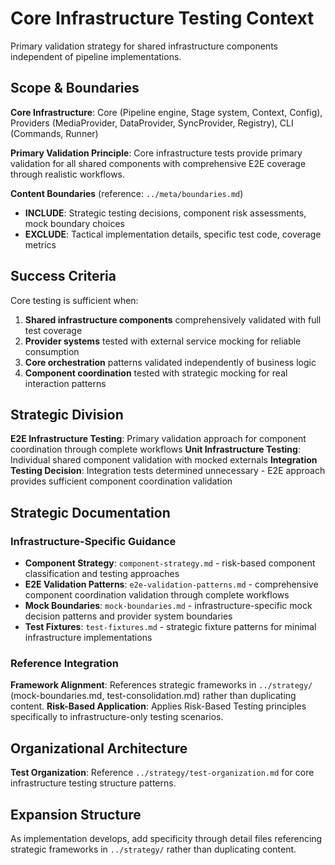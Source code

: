 # Core Infrastructure Testing Context

Primary validation strategy for shared infrastructure components independent of pipeline implementations.

## Scope & Boundaries

**Core Infrastructure**: Core (Pipeline engine, Stage system, Context, Config), Providers (MediaProvider, DataProvider, SyncProvider, Registry), CLI (Commands, Runner)

**Primary Validation Principle**: Core infrastructure tests provide primary validation for all shared components with comprehensive E2E coverage through realistic workflows.

**Content Boundaries** (reference: `../meta/boundaries.md`)
- **INCLUDE**: Strategic testing decisions, component risk assessments, mock boundary choices
- **EXCLUDE**: Tactical implementation details, specific test code, coverage metrics

## Success Criteria

Core testing is sufficient when:
1. **Shared infrastructure components** comprehensively validated with full test coverage
2. **Provider systems** tested with external service mocking for reliable consumption
3. **Core orchestration** patterns validated independently of business logic
4. **Component coordination** tested with strategic mocking for real interaction patterns

## Strategic Division

**E2E Infrastructure Testing**: Primary validation approach for component coordination through complete workflows
**Unit Infrastructure Testing**: Individual shared component validation with mocked externals
**Integration Testing Decision**: Integration tests determined unnecessary - E2E approach provides sufficient component coordination validation

## Strategic Documentation

### Infrastructure-Specific Guidance
- **Component Strategy**: `component-strategy.md` - risk-based component classification and testing approaches
- **E2E Validation Patterns**: `e2e-validation-patterns.md` - comprehensive component coordination validation through complete workflows
- **Mock Boundaries**: `mock-boundaries.md` - infrastructure-specific mock decision patterns and provider system boundaries
- **Test Fixtures**: `test-fixtures.md` - strategic fixture patterns for minimal infrastructure implementations

### Reference Integration
**Framework Alignment**: References strategic frameworks in `../strategy/` (mock-boundaries.md, test-consolidation.md) rather than duplicating content.
**Risk-Based Application**: Applies Risk-Based Testing principles specifically to infrastructure-only testing scenarios.

## Organizational Architecture

**Test Organization**: Reference `../strategy/test-organization.md` for core infrastructure testing structure patterns.

## Expansion Structure

As implementation develops, add specificity through detail files referencing strategic frameworks in `../strategy/` rather than duplicating content.
